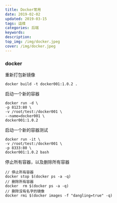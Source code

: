 ```yaml
---
title: Docker常用
date: 2019-02-02
updated: 2019-03-15
tags: 运维
categories: 后端
keywords: 
description: 
top_img: /img/docker.jpeg
cover: /img/docker.jpeg
---
```


###  docker

重新打包新镜像

```shell
docker build -t docker001:1.0.2 .
```

启动一个新的容器

```shell
docker run -d \
-p 8123:80 \
-v /root/test:/docker001 \
--name=docker001 \
docker001:1.0.2
```

启动一个新的容器测试

```shell
docker run -it \
-v /root/test:/docker001 \
-p 8333:80 \
docker001:1.0.2 bash
```

停止所有容器，以及删除所有容器

``` shell
// 停止所有容器
docker stop $(docker ps -a -q) 
// 删除所有容器
docker  rm $(docker ps -a -q) 
// 删除没有名字的镜像
docker rmi $(docker images -f "dangling=true" -q)
```

